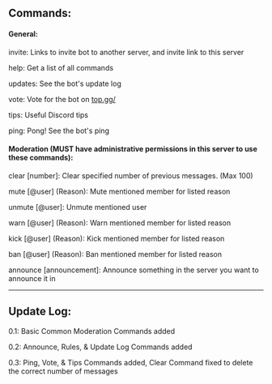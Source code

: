 ## Commands:

#### General:

   invite: Links to invite bot to another server, and invite link to this server
        
   help: Get a list of all commands
      
   updates: See the bot's update log

   vote: Vote for the bot on [top.gg/](https://top.gg/bot/635977560492081162/)

   tips: Useful Discord tips

   ping: Pong! See the bot's ping

#### Moderation (MUST have administrative permissions in this server to use these commands):

   clear \[number]: Clear specified number of previous messages. (Max 100)

   mute \[@user] (Reason): Mute mentioned member for listed reason

   unmute \[@user]: Unmute mentioned user

   warn \[@user] (Reason): Warn mentioned member for listed reason

   kick \[@user] (Reason): Kick mentioned member for listed reason

   ban \[@user] (Reason): Ban mentioned member for listed reason

   announce \[announcement]: Announce something in the server you want to announce it in
        
-----

## Update Log:

   0.1: Basic Common Moderation Commands added

   0.2: Announce, Rules, & Update Log Commands added

   0.3: Ping, Vote, & Tips Commands added, Clear Command fixed to delete the correct number of messages
